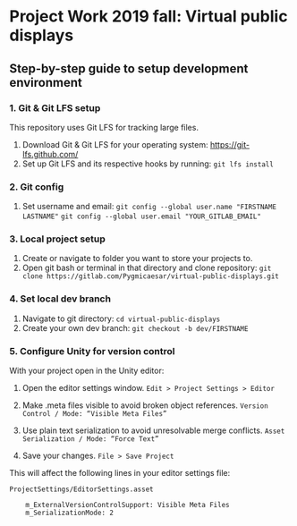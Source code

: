 # Project Work 2019 fall: Virtual public displays

## Step-by-step guide to setup development environment

### 1. Git & Git LFS setup

This repository uses Git LFS for tracking large files.

1. Download Git & Git LFS for your operating system: https://git-lfs.github.com/
2. Set up Git LFS and its respective hooks by running:
    `git lfs install`

### 2. Git config
1. Set username and email:
    `git config --global user.name "FIRSTNAME LASTNAME"`
    `git config --global user.email "YOUR_GITLAB_EMAIL"`

### 3. Local project setup
1. Create or navigate to folder you want to store your projects to.
2. Open git bash or terminal in that directory and clone repository:
    `git clone https://gitlab.com/Pygmicaesar/virtual-public-displays.git`

### 4. Set local dev branch
1. Navigate to git directory:
    `cd virtual-public-displays`
2. Create your own dev branch:
    `git checkout -b dev/FIRSTNAME`

### 5. Configure Unity for version control

With your project open in the Unity editor:

1. Open the editor settings window.
    `Edit > Project Settings > Editor`

2. Make .meta files visible to avoid broken object references.
    `Version Control / Mode: “Visible Meta Files”`

3. Use plain text serialization to avoid unresolvable merge conflicts.
    `Asset Serialization / Mode: “Force Text”`

4. Save your changes.
    `File > Save Project`

This will affect the following lines in your editor settings file:

    ProjectSettings/EditorSettings.asset
  
        m_ExternalVersionControlSupport: Visible Meta Files
        m_SerializationMode: 2
